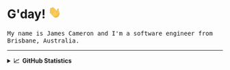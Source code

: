 # G'day! <img src="./wave.gif" width="30px">

<samp>My name is James Cameron and I'm a software engineer from Brisbane, Australia.</samp>

<hr />

<details>
  <summary><b>📈 &nbsp;GitHub Statistics</b></summary>
  <br/>
  <p align="center">
      <img height="137px" src="https://github-readme-streak-stats.herokuapp.com/?user=desruc&hide_border=true&theme=nightowl" />
  </p>
  <p align="center">
      <img height="137px" src="https://github-readme-stats.vercel.app/api?username=desruc&hide_title=true&hide_border=true&count_private&hide=issues,contribs&theme=nightowl" />
      <img height="137px" src="https://github-readme-stats.vercel.app/api/top-langs/?username=desruc&hide=html&hide_title=true&hide_border=true&layout=compact&langs_count=8&theme=nightowl" />
  </p>
</details>

<!--
**desruc/desruc** is a ✨ _special_ ✨ repository because its `README.md` (this file) appears on your GitHub profile.

Here are some ideas to get you started:

- 🔭 I’m currently working on ...
- 🌱 I’m currently learning ...
- 👯 I’m looking to collaborate on ...
- 🤔 I’m looking for help with ...
- 💬 Ask me about ...
- 📫 How to reach me: ...
- 😄 Pronouns: ...
- ⚡ Fun fact: ...
-->
